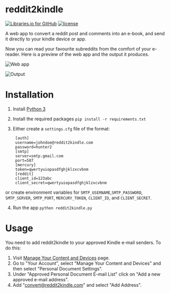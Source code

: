 reddit2kindle 
=============
[![Libraries.io for GitHub](https://img.shields.io/librariesio/github/JamieMagee/reddit2kindle.svg)](https://libraries.io/github/JamieMagee/reddit2kindle)
[![license](https://img.shields.io/github/license/mashape/apistatus.svg)](https://opensource.org/licenses/MIT)

A web app to convert a reddit post and comments into an e-book, and send it directly to your kindle device or app.

Now you can read your favourite subreddits from the comfort of your e-reader. Here is a preview of the web app and the output it produces.

![Web app](https://i.imgur.com/NQfG9Nt.png)

![Output](http://i.imgur.com/u5Vpkpq.png)

Installation
============
1. Install [Python 3](https://www.python.org/downloads)
2. Install the required packages `pip install -r requirements.txt`
3. Either create a `settings.cfg` file of the format:

        [auth]
        username=johndoe@reddit2kindle.com
        password=hunter2
        [smtp]
        server=smtp.gmail.com
        port=587
        [mercury]
        token=qwertyuiopasdfghjklzxcvbnm
        [reddit]
        client_id=123abc
        client_secret=qwertyuiopasdfghjklzxcvbnm
or create environment variables for `SMTP_USERNAME`,`SMTP_PASSWORD`, `SMTP_SERVER`, `SMTP_PORT`, `MERCURY_TOKEN`, `CLIENT_ID`, and `CLIENT_SECRET`.

4. Run the app `python reddit2kindle.py`

Usage
=====
You need to add reddit2kindle to your approved Kindle e-mail senders. To do this:

1. Visit [Manage Your Content and Devices](http://www.amazon.co.uk/manageyourkindle) page.
2. Go to "Your Account", select "Manage Your Content and Devices" and then select "Personal Document Settings".
3. Under "Approved Personal Document E-mail List" click on "Add a new approved e-mail address".
4. Add "convert@reddit2kindle.com" and select "Add Address".
